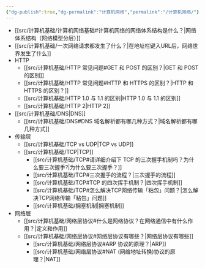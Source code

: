 ```yaml
---
{"dg-publish":true,"dg-permalink":"计算机网络","permalink":"/计算机网络/"}
---
```



- [[src/计算机基础/计算机网络基础#计算机网络的网络体系结构是什么？\|网络体系结构（网络模型分层）]]
- [[src/计算机基础/一次网络请求都发生了什么？\|在地址栏键入URL后，网络世界发生了什么]]
- HTTP
	- [[src/计算机基础/HTTP 常见问题#GET 和 POST 的区别？\|GET 和 POST 的区别]]
	- [[src/计算机基础/HTTP 常见问题#HTTP 和 HTTPS 的区别？\|HTTP 和 HTTPS 的区别？]]
	- [[src/计算机基础/HTTP 1.0 与 1.1 的区别\|HTTP 1.0 与 1.1 的区别]]
	- [[src/计算机基础/HTTP 2\|HTTP 2]]
- [[src/计算机基础/DNS\|DNS]]
	- [[src/计算机基础/DNS#DNS 域名解析都有哪几种方式？\|域名解析都有哪几种方式]]
- 传输层
	- [[src/计算机基础/TCP vs UDP\|TCP vs UDP]]
	- [[src/计算机基础/TCP\|TCP]]
		- [[src/计算机基础/TCP#请详细介绍下 TCP 的三次握手机制吗？为什么要三次握手?\|为什么要三次握手？]]
		- [[src/计算机基础/TCP#三次握手的流程？\|三次握手的流程]]
		- [[src/计算机基础/TCP#TCP 的四次挥手机制？\|四次挥手机制]]
		- [[src/计算机基础/TCP#怎么解决TCP网络传输「粘包」问题？\|怎么解决TCP网络传输「粘包」问题]]
		- [[src/计算机基础/拥塞机制\|拥塞机制]]
- 网络层
	- [[src/计算机基础/网络层协议#什么是网络协议？在网络通信中有什么作用？\|定义和作用]]
	- [[src/计算机基础/网络层协议#网络层协议有哪些？\|网络层协议有哪些]]
		- [[src/计算机基础/网络层协议#ARP 协议的原理？\|ARP]]
		- [[src/计算机基础/网络层协议#NAT (网络地址转换)协议的原理？\|NAT]]